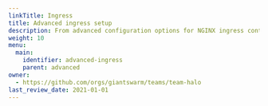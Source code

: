 ```yaml
---
linkTitle: Ingress
title: Advanced ingress setup
description: From advanced configuration options for NGINX ingress controller, to running multiple ingress controllers, this sections provides some great depth around ingress.
weight: 10
menu:
  main:
    identifier: advanced-ingress
    parent: advanced
owner:
  - https://github.com/orgs/giantswarm/teams/team-halo
last_review_date: 2021-01-01
---
```


